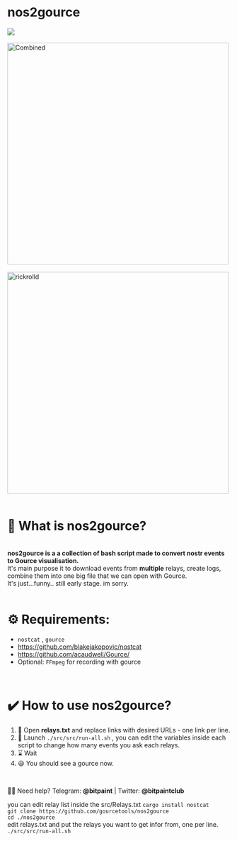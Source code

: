 
# <b>nos2gource</b>                  <br>
<img src="https://img.shields.io/badge/License-MIT-orange.svg"> <br> <br>
 <img src="https://nostr.build/i/2226.png" alt="Combined" width="500px"> <br> <br>
  <img src="https://user-images.githubusercontent.com/120996278/213193492-dee2414e-4127-4d27-ba41-c6e6fcbc68bb.png" alt="rickrolld" width="500px"> <br> <br>



# <b>🍩 What is nos2gource?</b><br>
<br>
<b>nos2gource is a a collection of bash script made to convert nostr events to Gource visualisation.</b><br>
It's main purpose it to download events from <b>multiple</b> relays, create logs, combine them into one big file that we can open with Gource.<br>
It's just...funny.. still early stage. im sorry.<br>
<br>

# <b>⚙️ Requirements:</b><br>
- `nostcat` , `gource` <br>
- https://github.com/blakejakopovic/nostcat <br>
- https://github.com/acaudwell/Gource/    <br>
- Optional: `FFmpeg` for recording with gource<br>
<br>

 
# <b>✔️ How to use nos2gource?</b><br>
1) 📜  Open <b>relays.txt</b> and replace links with desired URLs - one link per line.<br>
2) 🧰  Launch `./src/src/run-all.sh` , you can edit the variables inside each script to change how many events you ask each relays. 
3) ⌛  Wait
4) 😃  You should see a gource now.<br>
<br>


🙋‍♂️ Need help? Telegram: <b>@bitpaint</b> | Twitter: <b>@bitpaintclub<br></b>

you can edit relay list inside the src/Relays.txt
`cargo install nostcat` <br>
`git clone https://github.com/gourcetools/nos2gource` <br>
`cd ./nos2gource` <br>
edit relays.txt and put the relays you want to get infor from, one per line. <br>
`./src/src/run-all.sh` <br>
